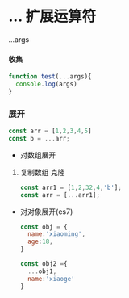 # ... 扩展运算符

...args 

#### 收集

```js
function test(...args){
  console.log(args)
}
```

### 展开

```js
const arr = [1,2,3,4,5]
const b = ...arr;
```

- 对数组展开

1. 复制数组 克隆

   ```js
   const arr1 = [1,2,32,4,'b'];
   const arr = [...arr1];
   ```

- 对对象展开(es7)

  ```js
  const obj = {
    name:'xiaoming',
    age:18,
  }
  
  const obj2 ={
    ...obj1,
    name:'xiaoge'
  }
  ```

  


